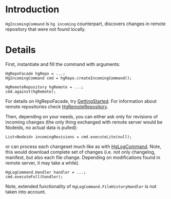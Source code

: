 # Introduction #

`HgIncomingCommand` is `hg incoming` counterpart, discovers changes in remote repository that were not found locally.

# Details #

First, instantiate and fill the command with arguments:
```
HgRepoFacade hgRepo = ...;
HgIncomingCommand cmd = hgRepo.createIncomingCommand();

HgRemoteRepository hgRemote = ...;
cmd.against(hgRemote);
```

For details on HgRepoFacade, try [GettingStarted](GettingStarted.md). For information about remote repositories check [HgRemoteRepository](HgRemoteRepository.md).


Then, depending on your needs, you can either ask only for revisions of incoming changes (the only thing exchanged with remote server would be Nodeids, no actual data is pulled):
```
List<Nodeid> incomingRevisions = cmd.executeLite(null);
```

or can process each changeset much like as with [HgLogCommand](HgLog.md). Note, this would download complete set of changes (i.e. not only changelog, manifest, but also each file change. Depending on modifications found in remote server, it may take a while).

```
HgLogCommand.Handler handler = ...;
cmd.executeFull(handler);
```
Note, extended functionality of `HgLogCommand.FileHistoryHandler` is not taken into account.